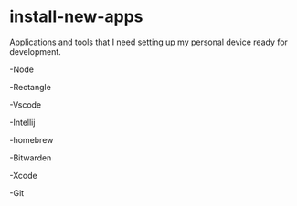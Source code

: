 # install-new-apps
Applications and tools that I need setting up my personal device ready for development.

-Node

-Rectangle

-Vscode

-Intellij

-homebrew

-Bitwarden

-Xcode

-Git
